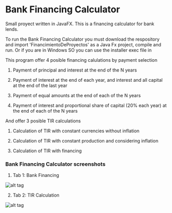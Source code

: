 # Bank Financing Calculator

Small proyect written in JavaFX. This is a financing calculator for bank lends.

To run the Bank Financing Calculator you must download the respository and import 'FinancimientoDeProyectos' as a Java Fx project, compile and run. Or if you are
in Windows SO you can use the installer exec file in 


This program offer 4 posible financing calulations by payment selection

1) Payment of principal and interest at the end of the N years

2) Payment of interest at the end of each year, and interest and all capital at the end of the last year

3) Payment of equal amounts at the end of each of the N years

4) Payment of interest and proportional share of capital (20% each year) at the end of each of the N years


And offer 3 posible TIR calculations

1) Calculation of TIR with constant currencies without inflation	

2) Calculation of TIR with constant production and considering inflation

3) Calculation of TIR with financing



### Bank Financing Calculator screenshots

1) Tab 1: Bank Financing

![alt tag](https://raw.githubusercontent.com/GelukkigTurtle/bank-financing-calculator/master/screenshots/1.jpg)


2) Tab 2: TIR Calculation

![alt tag](https://raw.githubusercontent.com/GelukkigTurtle/bank-financing-calculator/master/screenshots/1.jpg)

